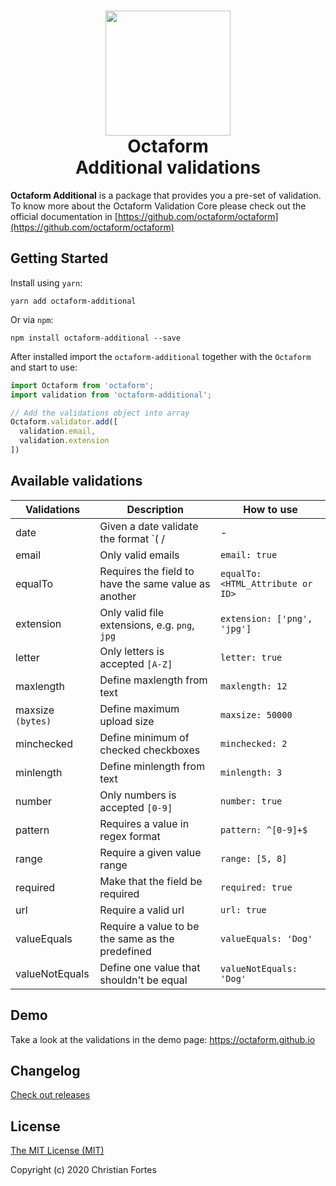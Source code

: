 <h1 align="center">
  <div align="center">
    <img src="https://avatars2.githubusercontent.com/u/37938941?s=400&u=b7a61cbf6b9686cb78d50258213b256159dbb7af&v=4" height="200" width="200"/>
  </div>
  <div align="center">
    Octaform <br />Additional validations
  </div>
</h1>

**Octaform Additional** is a package that provides you a pre-set of validation. To know more about the Octaform Validation Core please check out the official documentation in [https://github.com/octaform/octaform](https://github.com/octaform/octaform)

## Getting Started

Install using `yarn`:
```
yarn add octaform-additional
```

Or via `npm`:
```
npm install octaform-additional --save
```

After installed import the `octaform-additional` together with the `Octaform` and start to use:

```js
import Octaform from 'octaform';
import validation from 'octaform-additional';

// Add the validations object into array
Octaform.validator.add([
  validation.email,
  validation.extension
])

```

## Available validations

Validations       | Description                                           | How to use
------------------|-------------------------------------------------------|--------------------
date              | Given a date validate the format `( / | - | . |  )`   | `date: MM/DD/YYYY | M/D/YY`
email             | Only valid emails                                     | `email: true`
equalTo           | Requires the field to have the same value as another  | `equalTo: <HTML_Attribute or ID>`
extension         | Only valid file extensions, e.g. `png`, `jpg`         | `extension: ['png', 'jpg']`
letter            | Only letters is accepted `[A-Z]`                      | `letter: true`
maxlength         | Define maxlength from text                            | `maxlength: 12`
maxsize `(bytes)` | Define maximum upload size                            | `maxsize: 50000`
minchecked        | Define minimum of checked checkboxes                  | `minchecked: 2`
minlength         | Define minlength from text                            | `minlength: 3`
number            | Only numbers is accepted `[0-9]`                      | `number: true`
pattern           | Requires a value in regex format                      | `pattern: ^[0-9]+$`
range             | Require a given value range                           | `range: [5, 8]`
required          | Make that the field be required                       | `required: true`
url               | Require a valid url                                   | `url: true`
valueEquals       | Require a value to be the same as the predefined      | `valueEquals: 'Dog'`
valueNotEquals    | Define one value that shouldn't be equal              | `valueNotEquals: 'Dog'`

## Demo
Take a look at the validations in the demo page: https://octaform.github.io

## Changelog

[Check out releases](https://github.com/octaform/octaform-additional/releases)

## License

[The MIT License (MIT)](/LICENSE)

Copyright (c) 2020 Christian Fortes
